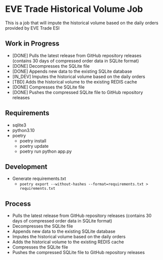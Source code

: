 # EVE Trade Historical Volume Job

This is a job that will impute the historical volume based on the daily orders provided by EVE Trade ESI

## Work in Progress

* [DONE] Pulls the latest release from GitHub repository releases (contains 30 days of compressed order data in SQLite format)
* [DONE] Decompresses the SQLite file
* [DONE] Appends new data to the existing SQLite database
* [IN_DEV] Imputes the historical volume based on the daily orders
* [TBD] Adds the historical volume to the existing REDIS cache
* [DONE] Compresses the SQLite file
* [DONE] Pushes the compressed SQLite file to GitHub repository releases

## Requirements

* sqlite3
* python3.10
* poetry
    * poetry install
    * poetry update
    * poetry run python app.py

## Development

* Generate requirements.txt
    * `poetry export --without-hashes --format=requirements.txt > requirements.txt`

## Process

* Pulls the latest release from GitHub repository releases (contains 30 days of compressed order data in SQLite format)
* Decompresses the SQLite file
* Appends new data to the existing SQLite database
* Imputes the historical volume based on the daily orders
* Adds the historical volume to the existing REDIS cache
* Compresses the SQLite file
* Pushes the compressed SQLite file to GitHub repository releases